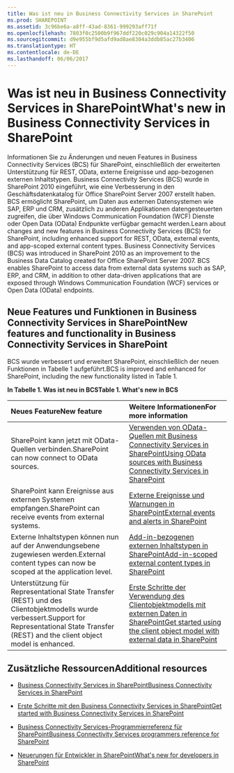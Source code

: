 ```yaml
---
title: Was ist neu in Business Connectivity Services in SharePoint
ms.prod: SHAREPOINT
ms.assetid: 3c96be6a-a8ff-43ad-8361-999293aff71f
ms.openlocfilehash: 7803f0c2500b9f967ddf220c029c904a14322f50
ms.sourcegitcommit: d9e955bf9d5afd9ad8ae8304a3ddb85ac27b3406
ms.translationtype: HT
ms.contentlocale: de-DE
ms.lasthandoff: 06/06/2017
---
```

# <a name="whats-new-in-business-connectivity-services-in-sharepoint"></a><span data-ttu-id="a99b1-102">Was ist neu in Business Connectivity Services in SharePoint</span><span class="sxs-lookup"><span data-stu-id="a99b1-102">What's new in Business Connectivity Services in SharePoint</span></span>
<span data-ttu-id="a99b1-p101">Informationen Sie zu Änderungen und neuen Features in Business Connectivity Services (BCS) für SharePoint, einschließlich der erweiterten Unterstützung für REST, OData, externe Ereignisse und app-bezogenen externen Inhaltstypen. Business Connectivity Services (BCS) wurde in SharePoint 2010 eingeführt, wie eine Verbesserung in den Geschäftsdatenkatalog für Office SharePoint Server 2007 erstellt haben. BCS ermöglicht SharePoint, um Daten aus externen Datensystemen wie SAP, ERP und CRM, zusätzlich zu anderen Applikationen datengesteuerten zugreifen, die über Windows Communication Foundation (WCF) Dienste oder Open Data (OData) Endpunkte verfügbar gemacht werden.</span><span class="sxs-lookup"><span data-stu-id="a99b1-p101">Learn about changes and new features in Business Connectivity Services (BCS) for SharePoint, including enhanced support for REST, OData, external events, and app-scoped external content types. Business Connectivity Services (BCS) was introduced in SharePoint 2010 as an improvement to the Business Data Catalog created for Office SharePoint Server 2007. BCS enables SharePoint to access data from external data systems such as SAP, ERP, and CRM, in addition to other data-driven applications that are exposed through Windows Communication Foundation (WCF) services or Open Data (OData) endpoints.</span></span>
  
    
    


## <a name="new-features-and-functionality-in-business-connectivity-services-in-sharepoint"></a><span data-ttu-id="a99b1-106">Neue Features und Funktionen in Business Connectivity Services in SharePoint</span><span class="sxs-lookup"><span data-stu-id="a99b1-106">New features and functionality in Business Connectivity Services in SharePoint</span></span>
<span data-ttu-id="a99b1-107"><a name="SP15whatsnewBCS_newfeatures"> </a></span><span class="sxs-lookup"><span data-stu-id="a99b1-107"></span></span>

<span data-ttu-id="a99b1-108">BCS wurde verbessert und erweitert SharePoint, einschließlich der neuen Funktionen in Tabelle 1 aufgeführt.</span><span class="sxs-lookup"><span data-stu-id="a99b1-108">BCS is improved and enhanced for SharePoint, including the new functionality listed in Table 1.</span></span>
  
    
    

<span data-ttu-id="a99b1-109">**In Tabelle 1. Was ist neu in BCS**</span><span class="sxs-lookup"><span data-stu-id="a99b1-109">**Table 1. What's new in BCS**</span></span>


|<span data-ttu-id="a99b1-110">**Neues Feature**</span><span class="sxs-lookup"><span data-stu-id="a99b1-110">**New feature**</span></span>|<span data-ttu-id="a99b1-111">**Weitere Informationen**</span><span class="sxs-lookup"><span data-stu-id="a99b1-111">**For more information**</span></span>|
|:-----|:-----|
|<span data-ttu-id="a99b1-112">SharePoint kann jetzt mit OData-Quellen verbinden.</span><span class="sxs-lookup"><span data-stu-id="a99b1-112">SharePoint can now connect to OData sources.</span></span>  <br/> | [<span data-ttu-id="a99b1-113">Verwenden von OData-Quellen mit Business Connectivity Services in SharePoint</span><span class="sxs-lookup"><span data-stu-id="a99b1-113">Using OData sources with Business Connectivity Services in SharePoint</span></span>](using-odata-sources-with-business-connectivity-services-in-sharepoint) <br/> |
|<span data-ttu-id="a99b1-114">SharePoint kann Ereignisse aus externen Systemen empfangen.</span><span class="sxs-lookup"><span data-stu-id="a99b1-114">SharePoint can receive events from external systems.</span></span>  <br/> | [<span data-ttu-id="a99b1-115">Externe Ereignisse und Warnungen in SharePoint</span><span class="sxs-lookup"><span data-stu-id="a99b1-115">External events and alerts in SharePoint</span></span>](external-events-and-alerts-in-sharepoint) <br/> |
|<span data-ttu-id="a99b1-116">Externe Inhaltstypen können nun auf der Anwendungsebene zugewiesen werden.</span><span class="sxs-lookup"><span data-stu-id="a99b1-116">External content types can now be scoped at the application level.</span></span>  <br/> | [<span data-ttu-id="a99b1-117">Add-in-bezogenen externen Inhaltstypen in SharePoint</span><span class="sxs-lookup"><span data-stu-id="a99b1-117">Add-in-scoped external content types in SharePoint</span></span>](add-in-scoped-external-content-types-in-sharepoint) <br/> |
|<span data-ttu-id="a99b1-118">Unterstützung für Representational State Transfer (REST) und des Clientobjektmodells wurde verbessert.</span><span class="sxs-lookup"><span data-stu-id="a99b1-118">Support for Representational State Transfer (REST) and the client object model is enhanced.</span></span>  <br/> | [<span data-ttu-id="a99b1-119">Erste Schritte der Verwendung des Clientobjektmodells mit externen Daten in SharePoint</span><span class="sxs-lookup"><span data-stu-id="a99b1-119">Get started using the client object model with external data in SharePoint</span></span>](get-started-using-the-client-object-model-with-external-data-in-sharepoint) <br/> |
   

## <a name="additional-resources"></a><span data-ttu-id="a99b1-120">Zusätzliche Ressourcen</span><span class="sxs-lookup"><span data-stu-id="a99b1-120">Additional resources</span></span>
<span data-ttu-id="a99b1-121"><a name="SP15whatsnewBCS_addresources"> </a></span><span class="sxs-lookup"><span data-stu-id="a99b1-121"></span></span>


-  [<span data-ttu-id="a99b1-122">Business Connectivity Services in SharePoint</span><span class="sxs-lookup"><span data-stu-id="a99b1-122">Business Connectivity Services in SharePoint</span></span>](business-connectivity-services-in-sharepoint)
    
  
-  [<span data-ttu-id="a99b1-123">Erste Schritte mit den Business Connectivity Services in SharePoint</span><span class="sxs-lookup"><span data-stu-id="a99b1-123">Get started with Business Connectivity Services in SharePoint</span></span>](get-started-with-business-connectivity-services-in-sharepoint)
    
  
-  [<span data-ttu-id="a99b1-124">Business Connectivity Services-Programmierreferenz für SharePoint</span><span class="sxs-lookup"><span data-stu-id="a99b1-124">Business Connectivity Services programmers reference for SharePoint</span></span>](business-connectivity-services-programmers-reference-for-sharepoint)
    
  
-  [<span data-ttu-id="a99b1-125">Neuerungen für Entwickler in SharePoint</span><span class="sxs-lookup"><span data-stu-id="a99b1-125">What's new for developers in SharePoint</span></span>](what’s-new-for-developers-in-sharepoint)
    
  

